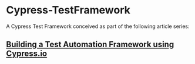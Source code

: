 # Cypress-TestFramework

A Cypress Test Framework conceived as part of the following article series:

## [Building a Test Automation Framework using Cypress.io](https://kushalbhalaik.xyz/blog/building-a-test-automation-framework-using-cypress-io-part-1/)
